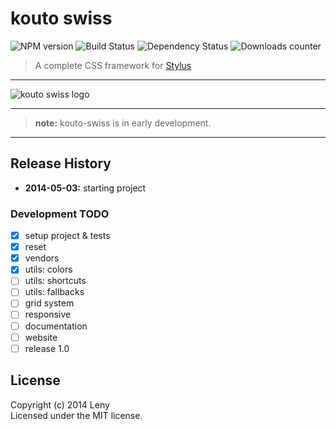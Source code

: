 # kouto swiss

![NPM version](http://img.shields.io/npm/v/kouto-swiss.svg) ![Build Status](http://img.shields.io/travis/leny/kouto-swiss.svg) ![Dependency Status](https://david-dm.org/leny/kouto-swiss.svg) ![Downloads counter](http://img.shields.io/npm/dm/kouto-swiss.svg)

> A complete CSS framework for [Stylus](http://learnboost.github.io/stylus/)

* * *

![kouto swiss logo](https://raw.githubusercontent.com/leny/kouto-swiss/master/Logo.png)

* * *

> **note:** kouto-swiss is in early development.

* * *

## Release History

- **2014-05-03:** starting project

### Development TODO

- [x] setup project & tests
- [x] reset
- [x] vendors
- [x] utils: colors
- [ ] utils: shortcuts
- [ ] utils: fallbacks
- [ ] grid system
- [ ] responsive
- [ ] documentation
- [ ] website
- [ ] release 1.0

## License
Copyright (c) 2014 Leny  
Licensed under the MIT license.

